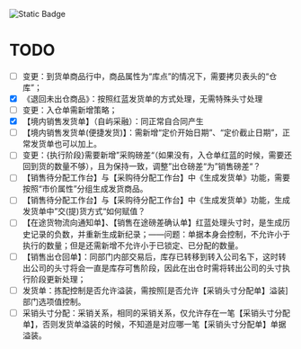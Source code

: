 ![Static Badge](https://img.shields.io/badge/Author-zhangb-green)
# TODO

- [ ] 变更：到货单商品行中，商品属性为“库点”的情况下，需要拷贝表头的“仓库”；
- [x] 《退回未出仓商品》：按照红蓝发货单的方式处理，无需特殊头寸处理
- [ ] 变更：入仓单需新增策略；
- [x] 【境内销售发货单】（自屿采融）：同正常自合同产生
- [ ] 【境内销售发货单(便捷发货)】：需新增“定价开始日期”、“定价截止日期”，正常发货单也可以加上。
- [ ] 变更：{执行阶段}需要新增”采购磅差“（如果没有，入仓单红蓝的时候，需要还回到货的数量不够），且为保持一致，调整”出仓磅差“为”销售磅差“？
- [ ] 【销售待分配工作台】与【采购待分配工作台】中《生成发货单》功能，需要按照“市价属性”分组生成发货商品。
- [ ] 【销售待分配工作台】与【采购待分配工作台】中《生成发货单》功能，生成发货单中”交(提)货方式“如何赋值？
- [ ] 【在途货物流向通知单】、【销售在途磅差确认单】红蓝处理头寸时，是生成历史记录的负数，并重新生成新纪录；——问题：单据本身会控制，不允许小于执行的数量；但是还需新增不允许小于已锁定、已分配的数量。
- [ ] 【销售出仓回单】：同部门内部交易后，库存已转移到转入公司名下，这时转出公司的头寸将会一直是库存可售阶段，因此在出仓时需将转出公司的头寸执行阶段更新处理；
- [ ] 发货单：拣配控制是否允许溢装，需按照[是否允许【采销头寸分配单】溢装]部门选项值控制。
- [ ] 采销头寸分配：采销关系，相同的采销关系，仅允许存在一笔【采销头寸分配单】，否则发货单溢装的时候，不知道是对应哪一笔【采销头寸分配单】单据溢装。